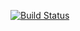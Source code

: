 [![Build Status](https://travis-ci.org/Youama/Nexus-Engine.svg?branch=master)](https://travis-ci.org/Youama/Nexus-Engine)
